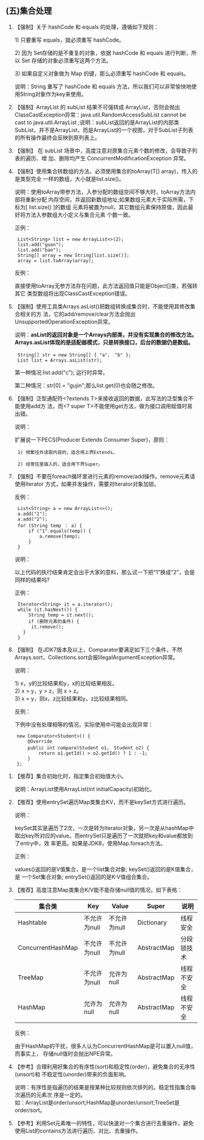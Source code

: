 ## \(五\)集合处理

1. 【强制】关于 hashCode 和 equals 的处理，遵循如下规则：

   1\) 只要重写 equals，就必须重写 hashCode。

   2\) 因为 Set存储的是不重复的对象，依据 hashCode 和 equals 进行判断，所以 Set 存储的对象必须重写这两个方法。

   3\) 如果自定义对象做为 Map 的键，那么必须重写 hashCode 和 equals。

   说明：String 重写了 hashCode 和 equals 方法，所以我们可以非常愉快地使用String对象作为key来使用。

2. 【强制】ArrayList 的 subList 结果不可强转成 ArrayList，否则会抛出ClassCastException异常：java.util.RandomAccessSubList cannot be cast to java.util.ArrayList ;说明：subList返回的是ArrayList的内部类SubList，并不是ArrayList，而是ArrayList的一个视图，对于SubList子列表的所有操作最终会反映到原列表上。

3. 【强制】 在 subList 场景中，高度注意对原集合元素个数的修改，会导致子列表的遍历、增 加、删除均产生 ConcurrentModificationException 异常。

4. 【强制】使用集合转数组的方法，必须使用集合的toArray\(T\[\] array\)，传入的是类型完全 一样的数组，大小就是list.size\(\)。

   说明：使用toArray带参方法，入参分配的数组空间不够大时，toArray方法内部将重新分配 内存空间，并返回新数组地址;如果数组元素大于实际所需，下标为\[ list.size\(\) \]的数组 元素将被置为null，其它数组元素保持原值，因此最好将方法入参数组大小定义与集合元素 个数一致。

   正例：

   ```
    List<String> list = new ArrayList<>(2);
    list.add("guan");  
    list.add("bao");  
    String[] array = new String[list.size()];
    array = list.toArray(array);
   ```

   反例：

   直接使用toArray无参方法存在问题，此方法返回值只能是Object\[\]类，若强转其它 类型数组将出现ClassCastException错误。

5. 【强制】使用工具类Arrays.asList\(\)把数组转换成集合时，不能使用其修改集合相关的方 法，它的add/remove/clear方法会抛出UnsupportedOperationException异常。

   说明：**asList的返回对象是一个Arrays内部类，并没有实现集合的修改方法。Arrays.asList体现的是适配器模式，只是转换接口，后台的数据仍是数组。**

   ```
    String[] str = new String[] { "a"， "b" };
    List list = Arrays.asList(str);
   ```

   第一种情况:list.add\("c"\); 运行时异常。

   第二种情况：str\[0\] = "gujin";那么list.get\(0\)也会随之修改。

6. 【强制】泛型通配符&lt;?extends T&gt;来接收返回的数据，此写法的泛型集合不能使用add方 法，而&lt;? super T&gt;不能使用get方法，做为接口调用赋值时易出错。

   说明：

   扩展说一下PECS\(Producer Extends Consumer Super\)，原则：

   ```
    1) 频繁往外读取内容的，适合用上界Extends。

    2) 经常往里插入的，适合用下界Super。
   ```

7. 【强制】不要在foreach循环里进行元素的remove/add操作。remove元素请使用Iterator 方式，如果并发操作，需要对Iterator对象加锁。

   反例：

   ```
    List<String> a = new ArrayList<>(); 
    a.add("1");  
    a.add("2");  
    for (String temp ： a) {
        if ("1".equals(temp)) { 
            a.remove(temp);
        } 
    }
   ```

   说明：

   以上代码的执行结果肯定会出乎大家的意料，那么试一下把“1”换成“2”，会是同样的结果吗?

   正例：

   ```
    Iterator<String> it = a.iterator(); 
    while (it.hasNext()) {
        String temp = it.next(); 
        if (删除元素的条件) {
         it.remove();
      }
    }
   ```

8. 【强制】 在JDK7版本及以上，Comparator要满足如下三个条件，不然Arrays.sort，Collections.sort会报IllegalArgumentException异常。

   说明：

   1\) x，y的比较结果和y，x的比较结果相反。  
    2\) x &gt; y，y &gt; z，则 x &gt; z。  
    3\) x = y，则x，z比较结果和y，z比较结果相同。

   反例：

   下例中没有处理相等的情况，实际使用中可能会出现异常：

```
    new Comparator<Student>() {
        @Override  
        public int compare(Student o1， Student o2) {
            return o1.getId() > o2.getId() ? 1 : -1; 
        }
    };
```

1. 【推荐】集合初始化时，指定集合初始值大小。

   说明：ArrayList使用ArrayList\(int initialCapacity\)初始化。

2. 【推荐】使用entrySet遍历Map类集合KV，而不是keySet方式进行遍历。

   说明：

   keySet其实是遍历了2次，一次是转为Iterator对象，另一次是从hashMap中取出key所对应的value。而entrySet只是遍历了一次就把key和value都放到了entry中，效 率更高。如果是JDK8，使用Map.foreach方法。

   正例：

   values\(\)返回的是V值集合，是一个list集合对象; keySet\(\)返回的是K值集合，是 一个Set集合对象; entrySet\(\)返回的是K-V值组合集合。

3. 【推荐】高度注意Map类集合K/V能不能存储null值的情况，如下表格：

   | 集合类 | Key | Value | Super | 说明 |
   | --- | --- | --- | --- | --- |
   | Hashtable | 不允许为null | 不允许为null | Dictionary | 线程安全 |
   | ConcurrentHashMap | 不允许为null | 不允许为null | AbstractMap | 分段锁技术 |
   | TreeMap | 不允许为null | 允许为null | AbstractMap | 线程不安全 |
   | HashMap | 允许为null | 允许为null | AbstractMap | 线程不安全 |

   反例：

   由于HashMap的干扰，很多人认为ConcurrentHashMap是可以置入null值，而事实上， 存储null值时会抛出NPE异常。

4. 【参考】合理利用好集合的有序性\(sort\)和稳定性\(order\)，避免集合的无序性\(unsort\)和 不稳定性\(unorder\)带来的负面影响。

   说明：有序性是指遍历的结果是按某种比较规则依次排列的。稳定性指集合每次遍历的元素次 序是一定的。  
   如：ArrayList是order/unsort;HashMap是unorder/unsort;TreeSet是order/sort。

5. 【参考】利用Set元素唯一的特性，可以快速对一个集合进行去重操作，避免使用List的contains方法进行遍历、对比、去重操作。



